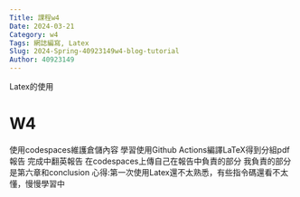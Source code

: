 ```yaml
---
Title: 課程w4
Date: 2024-03-21 
Category: w4
Tags: 網誌編寫, Latex
Slug: 2024-Spring-40923149w4-blog-tutorial
Author: 40923149
---
```


Latex的使用

<!-- PELICAN_END_SUMMARY -->

# W4
使用codespaces維護倉儲內容
學習使用Github Actions編譯LaTeX得到分組pdf報告
完成中翻英報告
在codespaces上傳自己在報告中負責的部分
我負責的部分是第六章和conclusion
心得:第一次使用Latex還不太熟悉，有些指令碼還看不太懂，慢慢學習中
